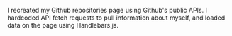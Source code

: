 I recreated my Github repositories page using Github's public APIs. I hardcoded API fetch requests to pull information about myself, and loaded data on the page using Handlebars.js. 